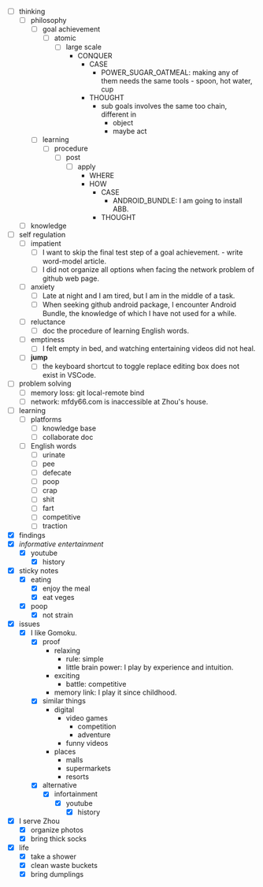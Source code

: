 - [ ] thinking
    - [ ] philosophy
        - [ ] goal achievement
            - [ ] atomic
                - [ ] large scale
                    - CONQUER
                        - CASE
                            - POWER_SUGAR_OATMEAL: making any of them needs the same tools - spoon, hot water, cup 
                        - THOUGHT
                            - sub goals involves the same too chain, different in 
                                - object
                                - maybe act
        - [ ] learning
            - [ ] procedure
                - [ ] post
                    - [ ] apply
                        - WHERE
                        - HOW
                            - CASE
                                - ANDROID_BUNDLE: I am going to install ABB.
                            - THOUGHT
    - [ ] knowledge
- [ ] self regulation
    - [ ] impatient
        - [ ] I want to skip the final test step of a goal achievement. - write word-model article.
        - [ ] I did not organize all options when facing the network problem of github web page.
    - [ ] anxiety
        - [ ] Late at night and I am tired, but I am in the middle of a task.
        - [ ] When seeking github android package, I encounter Android Bundle, the knowledge of which I have not used for a while.
    - [ ] reluctance
        - [ ] doc the procedure of learning English words.
    - [ ] emptiness
        - [ ] I felt empty in bed, and watching entertaining videos did not heal.
    - [ ] **jump**
        - [ ] the keyboard shortcut to toggle replace editing box does not exist in VSCode.
- [ ] problem solving
    - [ ] memory loss: git local-remote bind
    - [ ] network: mfdy66.com is inaccessible at Zhou's house.
- [ ] learning
    - [ ] platforms
        - [ ] knowledge base
        - [ ] collaborate doc
    - [ ] English words
        - [ ] urinate
        - [ ] pee
        - [ ] defecate
        - [ ] poop
        - [ ] crap
        - [ ] shit
        - [ ] fart
        - [ ] competitive
        - [ ] traction
- [x] findings
- [x] *informative entertainment*
    - [x] youtube
        - [x] history
- [x] sticky notes
    - [x] eating
        - [x] enjoy the meal
        - [x] eat veges
    - [x] poop
        - [x] not strain
- [x] issues
    - [x] I like Gomoku.
        - [x] proof
            - relaxing
                - rule: simple
                - little brain power: I play by experience and intuition. 
            - exciting
                - battle: competitive
            - memory link: I play it since childhood.
        - [x] similar things
            - digital
                - video games
                    - competition
                    - adventure
                - funny videos
            - places
                - malls
                - supermarkets
                - resorts
        - [x] alternative
            - [x] infortainment
                - [x] youtube
                    - [x] history
- [x] I serve Zhou
    - [x] organize photos
    - [x] bring thick socks
- [x] life
    - [x] take a shower
    - [x] clean waste buckets
    - [x] bring dumplings